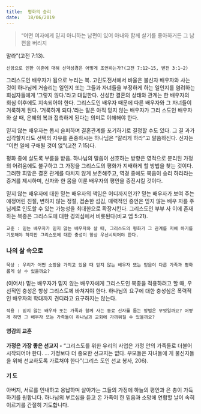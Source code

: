 ```yaml
---
title:  평화의 승리
date:   18/06/2019
---
```


> <p></p>
> “어떤 여자에게 믿지 아니하는 남편이 있어 아내와 함께 살기를 좋아하거든 그 남편을 버리지
말라”(고전 7:13).

`신앙으로 인한 이혼에 대해 신약성경은 어떻게 조언하는가?(고전 7:12~15, 벧전
3:1~2)`

그리스도인 배우자가 됨으로 누리는 복. 고린도전서에서 바울은 불신자 배우자와
사는 것이 하나님께 거슬리는 일인지 또는 그들과 자녀들을 부정하게 하는 일인지를
염려하는 회심자들에게 ‘그렇지 않다.’라고 대답한다. 신성한 결혼의 상태와 관계는 한
배우자의 회심 이후에도 지속되어야 한다. 그리스도인 배우자 때문에 다른 배우자와
그 자녀들이 거룩하게 된다. ‘거룩하게 되다.’라는 말은 아직 믿지 않는 배우자가 그리
스도인 배우자와 살 때, 은혜의 복과 접촉하게 된다는 의미로 이해해야 한다.

믿지 않는 배우자는 몹시 슬퍼하며 결혼관계를 포기하기로 결정할 수도 있다. 그 결
과가 심각할지라도 선택의 자유를 존중하시는 하나님은 “갈리게 하라”고 말씀하신다.
신자는 “이런 일에 구애될 것이 없”(고전 7:15)다.

평화 중에 살도록 부름을 받음. 하나님의 말씀이 선호하는 방향은 영적으로 분리된
가정의 어려움에도 불구하고 그 가정을 그리스도의 평화가 지배하게 할 방법을 찾는
것이다. 그러한 희망은 결혼 관계를 다치지 않게 보존해주고, 역경 중에도 복음이 승리
하리라는 증거를 제시하며, 신자와 한 몸을 이룬 배우자의 평안을 증진시킬 것이다.

믿지 않는 배우자에 대한 믿는 배우자의 책임은 어디까지인가? 믿는 배우자가 보여
주는 애정어린 친절, 변하지 않는 정절, 겸손한 섬김, 매력적인 증언은 믿지 않는 배우
자를 주님께로 인도할 수 있는 가능성을 최대한으로 확장시킨다. 그리스도인 부부 사
이에 존재하는 복종은 그리스도에 대한 경외심에서 비롯된다(비교 엡 5:21).

`교훈 : 믿는 배우자가 믿지 않는 배우자와 살 때, 그리스도의 평화가 그 관계를 지배
하기를 기도해야 하지만 그리스도에 대한 충성이 항상 우선시되어야 한다.`

### 나의 삶 속으로

`묵상 : 우리가 어떤 소망을 가지고 있을 때 믿지 않는 배우자 또는 믿음이 다른 가족과
평화롭게 살 수 있을까요?`

(이어서) 믿는 배우자가 믿지 않는 배우자에게 그리스도인 복종을 적용하려고 할
때, 우선적인 충성은 항상 그리스도께 바쳐져야 한다. 하나님의 요구에 대한 충성심은
폭력적인 배우자의 학대까지 견디라고 요구하지는 않는다.

`적용 : 믿지 않는 배우자 또는 가족과 함께 사는 동료 신자를 돕는 방법은 무엇일까요?
어떻게 하면 그 배우자 또는 가족들이 하나님과 교회에 가까워질 수 있을까요?`

#### 영감의 교훈

**가정은 가장 좋은 선교지 -** “그리스도를 위한 우리의
사업은 가정 안의 가족들로 더불어 시작되어야 한다. …
가정보다 더 중요한 선교지는 없다. 부모들은 자녀들에
게 불신자들을 위해 선교하도록 가르쳐야 한다”(그리스
도인 선교 봉사, 206).

#### 기 도

아버지, 서로를 인내하고
용납하며 살아가는 그들의
가정에 하늘의 평안과 은
총이 가득하기를 원합니다.
하나님의 부르심을 듣고 온
가족이 한 믿음과 소망에
연합할 날이 속히 이르기를
간절히 기도합니다.
